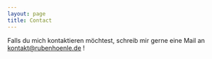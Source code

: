 ```yaml
---
layout: page
title: Contact
---
```


Falls du mich kontaktieren möchtest, schreib mir gerne eine Mail an [kontakt@rubenhoenle.de](mailto:kontakt@rubenhoenle.de) !
